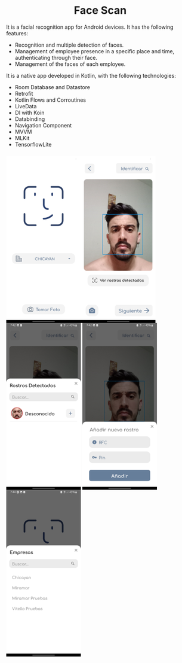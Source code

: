 <h1 align="center">Face Scan</h1>

It is a facial recognition app for Android devices. It has the following features:
- Recognition and multiple detection of faces.
- Management of employee presence in a specific place and time, authenticating through their face.
- Management of the faces of each employee.

It is a native app developed in Kotlin, with the following technologies:
- Room Database and Datastore
- Retrofit
- Kotlin Flows and Corroutines
- LiveData
- DI with Koin
- Databinding
- Navigation Component
- MVVM
- MLKit
- TensorflowLite

<h3 align="left">
  <img align="left" width="200" src="https://github.com/laclave96/face-scan/blob/main/screenshots/1.jpg">
  <img align="center" width="200" src="https://github.com/laclave96/face-scan/blob/main/screenshots/2.jpg">
  <img align="center" width="200" src="https://github.com/laclave96/face-scan/blob/main/screenshots/3.jpg">
  <img align="center" width="200" src="https://github.com/laclave96/face-scan/blob/main/screenshots/4.jpg">
  <img align="center" width="200" src="https://github.com/laclave96/face-scan/blob/main/screenshots/5.jpg">

</h3>
